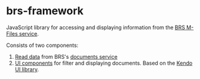 # brs-framework
JavaScript library for accessing and displaying information from the
[BRS M-Files service](http://informea.pops.int/BrsDocuments/MFiles.svc).

Consists of two components:

1. [Read data](https://github.com/mazurov/brs-framework/blob/master/src/brs-odata.js) from BRS's [documents service](http://informea.pops.int/BrsDocuments/MFiles.svc)
2. [UI components](https://github.com/mazurov/brs-framework/blob/master/src/brs-ui.js)  for filter and displaying documents. Based on the [Kendo UI library](http://www.telerik.com/kendo-ui).
